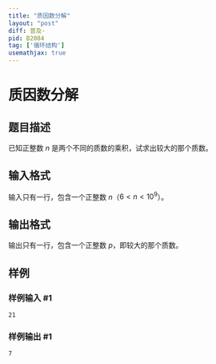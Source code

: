 ```yaml
---
title: "质因数分解"
layout: "post"
diff: 普及-
pid: B2084
tag: ['循环结构']
usemathjax: true
---
```


# 质因数分解
## 题目描述

已知正整数 $n$ 是两个不同的质数的乘积，试求出较大的那个质数。
## 输入格式

输入只有一行，包含一个正整数 $n$（$6<n<10^9$）。
## 输出格式

输出只有一行，包含一个正整数 $p$，即较大的那个质数。
## 样例

### 样例输入 #1
```
21
```
### 样例输出 #1
```
7
```
